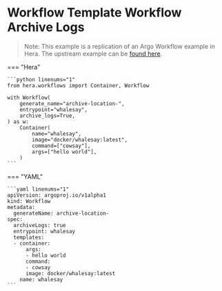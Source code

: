 # Workflow Template  Workflow Archive Logs

> Note: This example is a replication of an Argo Workflow example in Hera. The upstream example can be [found here](https://github.com/argoproj/argo-workflows/blob/master/examples/workflow-template/workflow-archive-logs.yaml).




=== "Hera"

    ```python linenums="1"
    from hera.workflows import Container, Workflow

    with Workflow(
        generate_name="archive-location-",
        entrypoint="whalesay",
        archive_logs=True,
    ) as w:
        Container(
            name="whalesay",
            image="docker/whalesay:latest",
            command=["cowsay"],
            args=["hello world"],
        )
    ```

=== "YAML"

    ```yaml linenums="1"
    apiVersion: argoproj.io/v1alpha1
    kind: Workflow
    metadata:
      generateName: archive-location-
    spec:
      archiveLogs: true
      entrypoint: whalesay
      templates:
      - container:
          args:
          - hello world
          command:
          - cowsay
          image: docker/whalesay:latest
        name: whalesay
    ```

